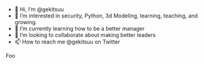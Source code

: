 - 👋 Hi, I’m @gekitsuu
- 👀 I’m interested in security, Python, 3d Modeling, learning, teaching, and growing. 
- 🌱 I’m currently learning how to be a better manager
- 💞️ I’m looking to collaborate about making better leaders
- 📫 How to reach me @gekitsuu on Twitter

Foo